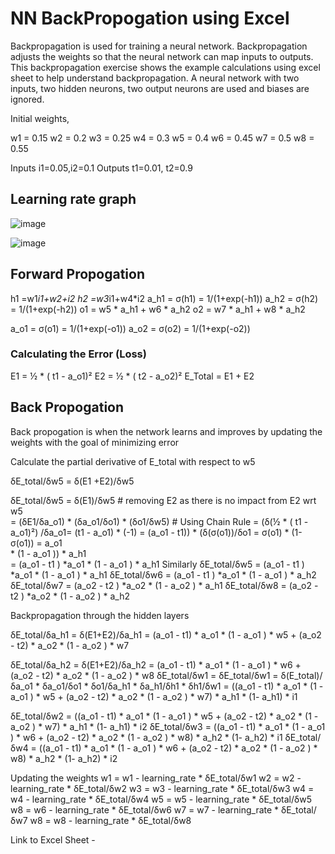 # NN BackPropogation using Excel

Backpropagation is used for training a neural network. Backpropagation adjusts the weights so that the neural network can map inputs to outputs. This backpropagation exercise shows the example calculations using excel sheet to help understand backpropagation. A neural network with two inputs, two hidden neurons, two output neurons are used and biases are ignored.

Initial weights,

w1 = 0.15	w2 = 0.2	w3 = 0.25	w4 = 0.3
w5 = 0.4	w6 = 0.45	w7 = 0.5	w8 = 0.55

Inputs i1=0.05,i2=0.1
Outputs t1=0.01, t2=0.9
## Learning rate graph

![image](https://user-images.githubusercontent.com/43727228/137796580-6ff18e08-9e85-4c86-9d26-a47259d35005.png)


![image](https://user-images.githubusercontent.com/43727228/137797021-4f0814a0-fb38-4545-afc7-b84808075b48.png)

## Forward Propogation
  h1 =w1*i1+w2+i2
  h2 =w3*i1+w4*i2
  a_h1 = σ(h1) = 1/(1+exp(-h1))
  a_h2 = σ(h2) = 1/(1+exp(-h2))
  o1 = w5 * a_h1 + w6 * a_h2
  o2 = w7 * a_h1 + w8 * a_h2
  
  a_o1 = σ(o1) = 1/(1+exp(-o1))
  a_o2 = σ(o2) = 1/(1+exp(-o2))

### Calculating the Error (Loss)
E1 = ½ * ( t1 - a_o1)²
E2 = ½ * ( t2 - a_o2)²
E_Total = E1 + E2


## Back Propogation
Back propogation is when the network learns and improves by updating the weights with the goal of minimizing error

Calculate the partial derivative of E_total with respect to w5

δE_total/δw5 = δ(E1 +E2)/δw5

δE_total/δw5 = δ(E1)/δw5       # removing E2 as there is no impact from E2 wrt w5	
             = (δE1/δa_o1) * (δa_o1/δo1) * (δo1/δw5)	# Using Chain Rule
             = (δ(½ * ( t1 - a_o1)²) /δa_o1= (t1 - a_o1) * (-1) = (a_o1 - t1))
                * (δ(σ(o1))/δo1 = σ(o1) * (1-σ(o1)) = a_o1                   
                * (1 - a_o1 )) * a_h1                                       
             = (a_o1 - t1 ) *a_o1 * (1 - a_o1 ) * a_h1
Similarly
δE_total/δw5 = (a_o1 - t1 ) *a_o1 * (1 - a_o1 ) * a_h1
δE_total/δw6 = (a_o1 - t1 ) *a_o1 * (1 - a_o1 ) * a_h2
δE_total/δw7 = (a_o2 - t2 ) *a_o2 * (1 - a_o2 ) * a_h1
δE_total/δw8 = (a_o2 - t2 ) *a_o2 * (1 - a_o2 ) * a_h2

Backpropagation through the hidden layers

δE_total/δa_h1 = δ(E1+E2)/δa_h1 
               = (a_o1 - t1) * a_o1 * (1 - a_o1 ) * w5 + (a_o2 - t2) * a_o2 * (1 - a_o2 ) * w7
               
δE_total/δa_h2 = δ(E1+E2)/δa_h2 
               = (a_o1 - t1) * a_o1 * (1 - a_o1 ) * w6 + (a_o2 - t2) * a_o2 * (1 - a_o2 ) * w8
δE_total/δw1 = δE_total/δw1 = δ(E_total)/δa_o1 * δa_o1/δo1 * δo1/δa_h1 * δa_h1/δh1 * δh1/δw1
             = ((a_o1 - t1) * a_o1 * (1 - a_o1 ) * w5 + (a_o2 - t2) * a_o2 * (1 - a_o2 ) * w7) * a_h1 * (1- a_h1) * i1
             

δE_total/δw2 = ((a_o1 - t1) * a_o1 * (1 - a_o1 ) * w5 + (a_o2 - t2) * a_o2 * (1 - a_o2 ) * w7) * a_h1 * (1- a_h1) * i2
δE_total/δw3 = ((a_o1 - t1) * a_o1 * (1 - a_o1 ) * w6 + (a_o2 - t2) * a_o2 * (1 - a_o2 ) * w8) * a_h2 * (1- a_h2) * i1
δE_total/δw4 = ((a_o1 - t1) * a_o1 * (1 - a_o1 ) * w6 + (a_o2 - t2) * a_o2 * (1 - a_o2 ) * w8) * a_h2 * (1- a_h2) * i2


Updating the weights
    w1 = w1 - learning_rate * δE_total/δw1
    w2 = w2 - learning_rate * δE_total/δw2
    w3 = w3 - learning_rate * δE_total/δw3
    w4 = w4 - learning_rate * δE_total/δw4
    w5 = w5 - learning_rate * δE_total/δw5
    w8 = w6 - learning_rate * δE_total/δw6
    w7 = w7 - learning_rate * δE_total/δw7
    w8 = w8 - learning_rate * δE_total/δw8

Link to Excel Sheet - 
